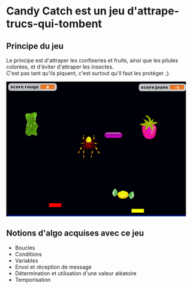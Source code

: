 # Candy Catch est un jeu d'attrape-trucs-qui-tombent

## Principe du jeu
Le principe est d'attraper les confiseries et fruits, ainsi que les pilules colorées, et d'éviter d'attraper les insectes.  
C'est pas tant qu'ils piquent, c'est surtout qu'il faut les protéger ;).
  
![capture d'écran](screenshot_CandyCatch.png)  

## Notions d'algo acquises avec ce jeu
- Boucles
- Conditions
- Variables
- Envoi et réception de message
- Détermination et utilisation d'une valeur aléatoire
- Temporisation
